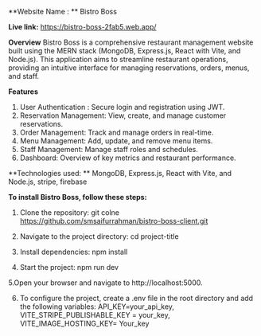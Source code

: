 
**Website Name : ** Bistro Boss

**Live link:**  https://bistro-boss-2fab5.web.app/

**Overview**
Bistro Boss is a comprehensive restaurant management website built using the MERN stack (MongoDB, Express.js, React with Vite, and Node.js). This application aims to streamline restaurant operations, providing an intuitive interface for managing reservations, orders, menus, and staff.

**Features**

1. User Authentication : Secure login and registration using JWT.
2. Reservation Management: View, create, and manage customer reservations.
3. Order Management: Track and manage orders in real-time.
4. Menu Management: Add, update, and remove menu items.
5. Staff Management: Manage staff roles and schedules.
6. Dashboard: Overview of key metrics and restaurant performance.

**Technologies used: ** MongoDB, Express.js, React with Vite, and Node.js, stripe, firebase

**To install Bistro Boss, follow these steps:**

1. Clone the repository: git colne https://github.com/smsaifurrahman/bistro-boss-client.git

2. Navigate to the project directory: cd project-title

3. Install dependencies: npm install

4. Start the project: npm run dev

5.Open your browser and navigate to http://localhost:5000.

6. To configure the project, create a .env file in the root directory and add the following variables: API_KEY=your_api_key, VITE_STRIPE_PUBLISHABLE_KEY = your_key, VITE_IMAGE_HOSTING_KEY= Your_key

